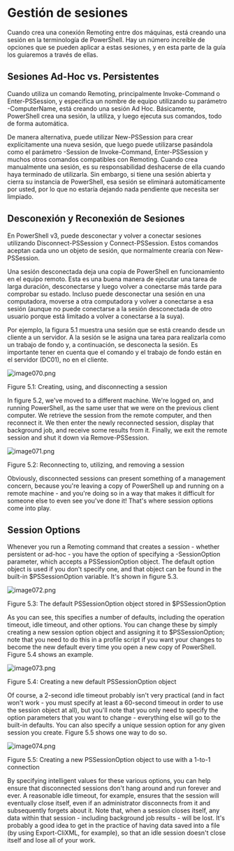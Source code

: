 # Gestión de sesiones

Cuando crea una conexión Remoting entre dos máquinas, está creando una sesión en la terminología de PowerShell. Hay un número increíble de opciones que se pueden aplicar a estas sesiones, y en esta parte de la guía los guiaremos a través de ellas.

## Sesiones Ad-Hoc vs. Persistentes

Cuando utiliza un comando Remoting, principalmente Invoke-Command o Enter-PSSession, y especifica un nombre de equipo utilizando su parámetro -ComputerName, está creando una sesión Ad Hoc. Básicamente, PowerShell crea una sesión, la utiliza, y luego ejecuta sus comandos, todo de forma automática.

De manera alternativa, puede utilizar New-PSSession para crear explícitamente una nueva sesión, que luego puede utilizarse pasándola como el parámetro -Session de Invoke-Command, Enter-PSSession y muchos otros comandos compatibles con Remoting. Cuando crea manualmente una sesión, es su responsabilidad deshacerse de ella cuando haya terminado de utilizarla. Sin embargo, si tiene una sesión abierta y cierra su instancia de PowerShell, esa sesión se eliminará automáticamente por usted, por lo que no estaría dejando nada pendiente que necesita ser limpiado.

## Desconexión y Reconexión de Sesiones

En PowerShell v3, puede desconectar y volver a conectar sesiones utilizando Disconnect-PSSession y Connect-PSSession. Estos comandos aceptan cada uno un objeto de sesión, que normalmente crearía con New-PSSession.

Una sesión desconectada deja una copia de PowerShell en funcionamiento en el equipo remoto. Esta es una buena manera de ejecutar una tarea de larga duración, desconectarse y luego volver a conectarse más tarde para comprobar su estado. Incluso puede desconectar una sesión en una computadora, moverse a otra computadora y volver a conectarse a esa sesión \(aunque no puede conectarse a la sesión desconectada de otro usuario porque está limitado a volver a conectarse a la suya\).

Por ejemplo, la figura 5.1 muestra una sesión que se está creando desde un cliente a un servidor. A la sesión se le asigna una tarea para realizarla como un trabajo de fondo y, a continuación, se desconecta la sesión. Es importante tener en cuenta que el comando y el trabajo de fondo están en el servidor \(DC01\), no en el cliente.

![image070.png](images/image070.png)

Figure 5.1: Creating, using, and disconnecting a session

In figure 5.2, we've moved to a different machine. We're logged on, and running PowerShell, as the same user that we were on the previous client computer. We retrieve the session from the remote computer, and then reconnect it. We then enter the newly reconnected session, display that background job, and receive some results from it. Finally, we exit the remote session and shut it down via Remove-PSSession.

![image071.png](images/image071.png)

Figure 5.2: Reconnecting to, utilizing, and removing a session

Obviously, disconnected sessions can present something of a management concern, because you're leaving a copy of PowerShell up and running on a remote machine - and you're doing so in a way that makes it difficult for someone else to even see you've done it! That's where session options come into play.

## Session Options

Whenever you run a Remoting command that creates a session - whether persistent or ad-hoc - you have the option of specifying a -SessionOption parameter, which accepts a PSSessionOption object. The default option object is used if you don't specify one, and that object can be found in the built-in $PSSessionOption variable. It's shown in figure 5.3.

![image072.png](images/image072.png)

Figure 5.3: The default PSSessionOption object stored in $PSSessionOption

As you can see, this specifies a number of defaults, including the operation timeout, idle timeout, and other options. You can change these by simply creating a new session option object and assigning it to $PSSessionOption; note that you need to do this in a profile script if you want your changes to become the new default every time you open a new copy of PowerShell. Figure 5.4 shows an example.

![image073.png](images/image073.png)

Figure 5.4: Creating a new default PSSessionOption object

Of course, a 2-second idle timeout probably isn't very practical (and in fact won't work - you must specify at least a 60-second timeout in order to use the session object at all), but you'll note that you only need to specify the option parameters that you want to change - everything else will go to the built-in defaults. You can also specify a unique session option for any given session you create. Figure 5.5 shows one way to do so.

![image074.png](images/image074.png)

Figure 5.5: Creating a new PSSessionOption object to use with a 1-to-1 connection

By specifying intelligent values for these various options, you can help ensure that disconnected sessions don't hang around and run forever and ever. A reasonable idle timeout, for example, ensures that the session will eventually close itself, even if an administrator disconnects from it and subsequently forgets about it. Note that, when a session closes itself, any data within that session - including background job results - will be lost. It's probably a good idea to get in the practice of having data saved into a file (by using Export-CliXML, for example), so that an idle session doesn't close itself and lose all of your work.

